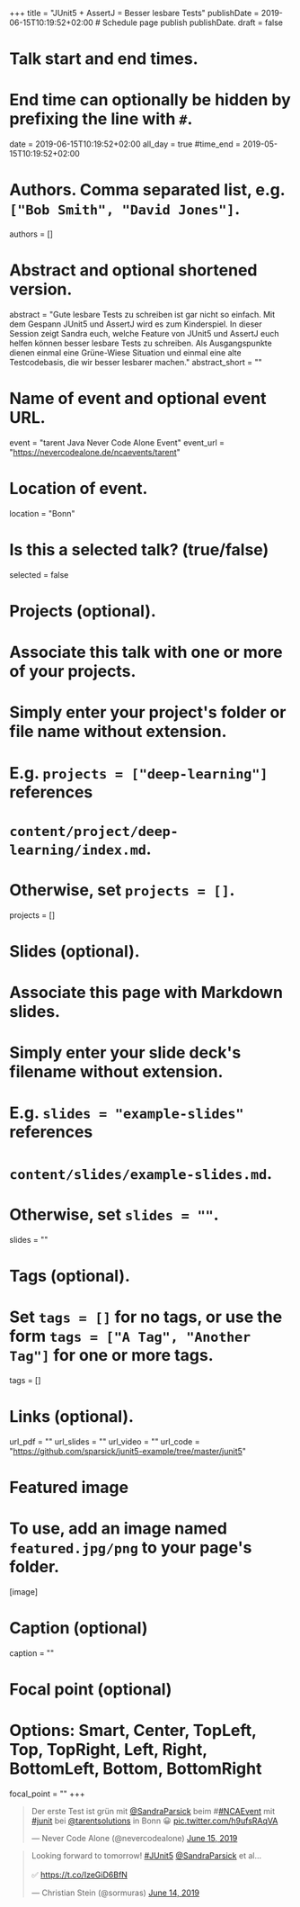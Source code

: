 +++
title = "JUnit5 + AssertJ = Besser lesbare Tests"
publishDate = 2019-06-15T10:19:52+02:00  # Schedule page publish publishDate.
draft = false

# Talk start and end times.
#   End time can optionally be hidden by prefixing the line with `#`.
date = 2019-06-15T10:19:52+02:00
all_day = true
#time_end = 2019-05-15T10:19:52+02:00

# Authors. Comma separated list, e.g. `["Bob Smith", "David Jones"]`.
authors = []

# Abstract and optional shortened version.
abstract = "Gute lesbare Tests zu schreiben ist gar nicht so einfach. Mit dem Gespann JUnit5 und AssertJ wird es zum Kinderspiel. In dieser Session zeigt Sandra euch, welche Feature von JUnit5 und AssertJ euch helfen können besser lesbare Tests zu schreiben.  Als Ausgangspunkte dienen einmal eine Grüne-Wiese Situation und einmal eine alte Testcodebasis, die wir besser lesbarer machen."
abstract_short = ""

# Name of event and optional event URL.
event = "tarent Java Never Code Alone Event"
event_url = "https://nevercodealone.de/ncaevents/tarent"

# Location of event.
location = "Bonn"

# Is this a selected talk? (true/false)
selected = false

# Projects (optional).
#   Associate this talk with one or more of your projects.
#   Simply enter your project's folder or file name without extension.
#   E.g. `projects = ["deep-learning"]` references
#   `content/project/deep-learning/index.md`.
#   Otherwise, set `projects = []`.
projects = []

# Slides (optional).
#   Associate this page with Markdown slides.
#   Simply enter your slide deck's filename without extension.
#   E.g. `slides = "example-slides"` references
#   `content/slides/example-slides.md`.
#   Otherwise, set `slides = ""`.
slides = ""

# Tags (optional).
#   Set `tags = []` for no tags, or use the form `tags = ["A Tag", "Another Tag"]` for one or more tags.
tags = []

# Links (optional).
url_pdf = ""
url_slides = ""
url_video = ""
url_code = "https://github.com/sparsick/junit5-example/tree/master/junit5"

# Featured image
# To use, add an image named `featured.jpg/png` to your page's folder.
[image]
  # Caption (optional)
  caption = ""

  # Focal point (optional)
  # Options: Smart, Center, TopLeft, Top, TopRight, Left, Right, BottomLeft, Bottom, BottomRight
  focal_point = ""
+++

<blockquote class="twitter-tweet" data-partner="tweetdeck"><p lang="de" dir="ltr">Der erste Test ist grün mit <a href="https://twitter.com/SandraParsick?ref_src=twsrc%5Etfw">@SandraParsick</a> beim #<a href="https://twitter.com/hashtag/NCAEvent?src=hash&amp;ref_src=twsrc%5Etfw">#NCAEvent</a> mit <a href="https://twitter.com/hashtag/junit?src=hash&amp;ref_src=twsrc%5Etfw">#junit</a> bei <a href="https://twitter.com/tarentsolutions?ref_src=twsrc%5Etfw">@tarentsolutions</a> in Bonn 😀 <a href="https://t.co/h9ufsRAqVA">pic.twitter.com/h9ufsRAqVA</a></p>&mdash; Never Code Alone (@nevercodealone) <a href="https://twitter.com/nevercodealone/status/1139812556204150784?ref_src=twsrc%5Etfw">June 15, 2019</a></blockquote>
<script async src="https://platform.twitter.com/widgets.js" charset="utf-8"></script>

<blockquote class="twitter-tweet" data-partner="tweetdeck"><p lang="en" dir="ltr">Looking forward to tomorrow! <a href="https://twitter.com/hashtag/JUnit5?src=hash&amp;ref_src=twsrc%5Etfw">#JUnit5</a> <a href="https://twitter.com/SandraParsick?ref_src=twsrc%5Etfw">@SandraParsick</a> et al...<br><br>✅ <a href="https://t.co/IzeGiD6BfN">https://t.co/IzeGiD6BfN</a></p>&mdash; Christian Stein (@sormuras) <a href="https://twitter.com/sormuras/status/1139613072782495745?ref_src=twsrc%5Etfw">June 14, 2019</a></blockquote>
<script async src="https://platform.twitter.com/widgets.js" charset="utf-8"></script>
